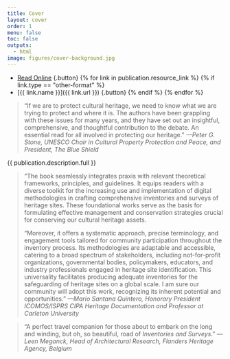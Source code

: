 ```yaml
---
title: Cover
layout: cover
order: 1
menu: false
toc: false
outputs:
  - html
image: figures/cover-background.jpg
---
```


<div class="other-format-buttons">

- [Read Online](/contents/) {.button}
{% for link in publication.resource_link %}
{% if link.type == "other-format" %}
- [{{ link.name }}]({{ link.url }}) {.button}
{% endif %}
{% endfor %}

</div>

> “If we are to protect cultural heritage, we need to know what we are trying to protect and where it is. The authors have been grappling with these issues for many years, and they have set out an insightful, comprehensive, and thoughtful contribution to the debate. An essential read for all involved in protecting our heritage.” *—Peter G. Stone, UNESCO Chair in Cultural Property Protection and Peace, and President, The Blue Shield*

<div class="cover-description">

{{ publication.description.full }}

</div>

> “The book seamlessly integrates praxis with relevant theoretical frameworks, principles, and guidelines. It equips readers with a diverse toolkit for the increasing use and implementation of digital methodologies in crafting comprehensive inventories and surveys of heritage sites. These foundational works serve as the basis for formulating effective management and conservation strategies crucial for conserving our cultural heritage assets.
>
> “Moreover, it offers a systematic approach, precise terminology, and engagement tools tailored for community participation throughout the inventory process. Its methodologies are adaptable and accessible, catering to a broad spectrum of stakeholders, including not-for-profit organizations, governmental bodies, policymakers, educators, and industry professionals engaged in heritage site identification. This universality facilitates producing adequate inventories for the safeguarding of heritage sites on a global scale. I am sure our community will adopt this work, recognizing its inherent potential and opportunities.” *—Mario Santana Quintero, Honorary President ICOMOS/ISPRS CIPA Heritage Documentation and Professor at Carleton University*

> “A perfect travel companion for those about to embark on the long and winding, but oh, so beautiful, road of *Inventories and Surveys*.” *—Leen Meganck, Head of Architectural Research, Flanders Heritage Agency, Belgium*
